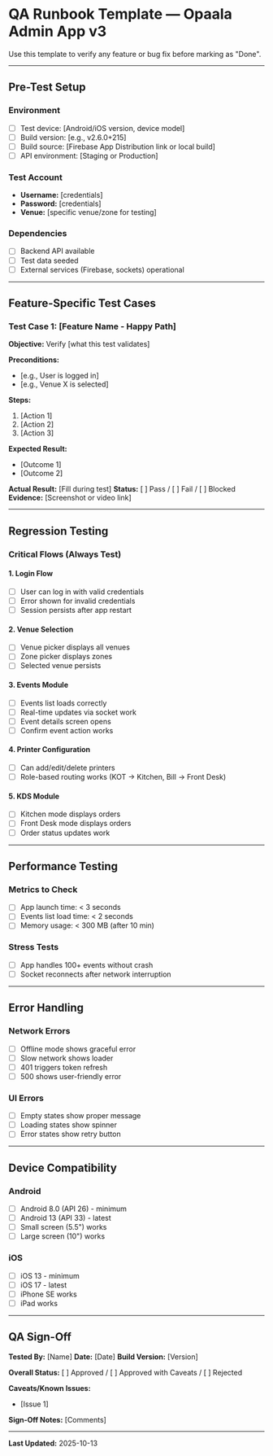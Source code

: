 # QA Runbook Template — Opaala Admin App v3

Use this template to verify any feature or bug fix before marking as "Done".

---

## Pre-Test Setup

### Environment
- [ ] Test device: [Android/iOS version, device model]
- [ ] Build version: [e.g., v2.6.0+215]
- [ ] Build source: [Firebase App Distribution link or local build]
- [ ] API environment: [Staging or Production]

### Test Account
- **Username:** [credentials]
- **Password:** [credentials]
- **Venue:** [specific venue/zone for testing]

### Dependencies
- [ ] Backend API available
- [ ] Test data seeded
- [ ] External services (Firebase, sockets) operational

---

## Feature-Specific Test Cases

### Test Case 1: [Feature Name - Happy Path]

**Objective:** Verify [what this test validates]

**Preconditions:**
- [e.g., User is logged in]
- [e.g., Venue X is selected]

**Steps:**
1. [Action 1]
2. [Action 2]
3. [Action 3]

**Expected Result:**
- [Outcome 1]
- [Outcome 2]

**Actual Result:** [Fill during test]
**Status:** [ ] Pass / [ ] Fail / [ ] Blocked
**Evidence:** [Screenshot or video link]

---

## Regression Testing

### Critical Flows (Always Test)

#### 1. Login Flow
- [ ] User can log in with valid credentials
- [ ] Error shown for invalid credentials
- [ ] Session persists after app restart

#### 2. Venue Selection
- [ ] Venue picker displays all venues
- [ ] Zone picker displays zones
- [ ] Selected venue persists

#### 3. Events Module
- [ ] Events list loads correctly
- [ ] Real-time updates via socket work
- [ ] Event details screen opens
- [ ] Confirm event action works

#### 4. Printer Configuration
- [ ] Can add/edit/delete printers
- [ ] Role-based routing works (KOT → Kitchen, Bill → Front Desk)

#### 5. KDS Module
- [ ] Kitchen mode displays orders
- [ ] Front Desk mode displays orders
- [ ] Order status updates work

---

## Performance Testing

### Metrics to Check
- [ ] App launch time: < 3 seconds
- [ ] Events list load time: < 2 seconds
- [ ] Memory usage: < 300 MB (after 10 min)

### Stress Tests
- [ ] App handles 100+ events without crash
- [ ] Socket reconnects after network interruption

---

## Error Handling

### Network Errors
- [ ] Offline mode shows graceful error
- [ ] Slow network shows loader
- [ ] 401 triggers token refresh
- [ ] 500 shows user-friendly error

### UI Errors
- [ ] Empty states show proper message
- [ ] Loading states show spinner
- [ ] Error states show retry button

---

## Device Compatibility

### Android
- [ ] Android 8.0 (API 26) - minimum
- [ ] Android 13 (API 33) - latest
- [ ] Small screen (5.5") works
- [ ] Large screen (10") works

### iOS
- [ ] iOS 13 - minimum
- [ ] iOS 17 - latest
- [ ] iPhone SE works
- [ ] iPad works

---

## QA Sign-Off

**Tested By:** [Name]
**Date:** [Date]
**Build Version:** [Version]

**Overall Status:** [ ] Approved / [ ] Approved with Caveats / [ ] Rejected

**Caveats/Known Issues:**
- [Issue 1]

**Sign-Off Notes:**
[Comments]

---

**Last Updated:** 2025-10-13
